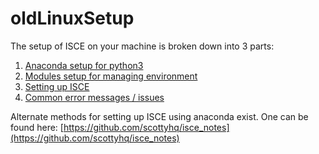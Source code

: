 # oldLinuxSetup

The setup of ISCE on your machine is broken down into 3 parts:

1. [Anaconda setup for python3](./anaconda.md)
2. [Modules setup for managing environment](./modules.md)
3. [Setting up ISCE](./isceSetup.md)
4. [Common error messages / issues](./issues.md)

Alternate methods for setting up ISCE using anaconda exist. One can be found here: [https://github.com/scottyhq/isce_notes](https://github.com/scottyhq/isce_notes)
